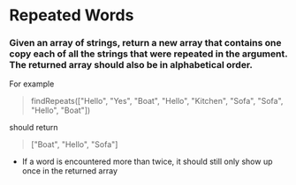 # Repeated Words

### Given an array of strings, return a new array that contains one copy each of all the strings that were repeated in the argument. The returned array should also be in alphabetical order.

For example

> findRepeats(["Hello", "Yes", "Boat", "Hello", "Kitchen", "Sofa", "Sofa", "Hello", "Boat"])

should return

> ["Boat", "Hello", "Sofa"]

* If a word is encountered more than twice, it should still only show up once in the returned array